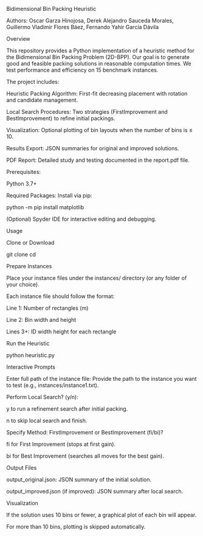 Bidimensional Bin Packing Heuristic

Authors: Oscar Garza Hinojosa, Derek Alejandro Sauceda Morales, Guillermo Vladimir Flores Báez, Fernando Yahir García Dávila

Overview

This repository provides a Python implementation of a heuristic method for the Bidimensional Bin Packing Problem (2D-BPP). Our goal is to generate good and feasible packing solutions in reasonable computation times. We test performance and efficiency on 15 benchmark instances.

The project includes:

  Heuristic Packing Algorithm: First-fit decreasing placement with rotation and candidate management.
  
  Local Search Procedures: Two strategies (FirstImprovement and BestImprovement) to refine initial packings.
  
  Visualization: Optional plotting of bin layouts when the number of bins is ≤ 10.
  
  Results Export: JSON summaries for original and improved solutions.
  
  PDF Report: Detailed study and testing documented in the report.pdf file.

Prerequisites:

  Python 3.7+
  
  Required Packages: Install via pip:
  
  python -m pip install matplotlib
  
  (Optional) Spyder IDE for interactive editing and debugging.

Usage

Clone or Download
  
  git clone <repository-url>
  cd <repository-folder>
  
Prepare Instances
  
  Place your instance files under the instances/ directory (or any folder of your choice).

Each instance file should follow the format:
  
  Line 1: Number of rectangles (m)
  
  Line 2: Bin width and height
  
  Lines 3+: ID width height for each rectangle
  
  Run the Heuristic
  
  python heuristic.py
  
Interactive Prompts
  
  Enter full path of the instance file:
  Provide the path to the instance you want to test (e.g., instances/instance1.txt).
  
  Perform Local Search? (y/n):
  
  y to run a refinement search after initial packing.
  
  n to skip local search and finish.
  
  Specify Method: FirstImprovement or BestImprovement (fi/bi)?
  
  fi for First Improvement (stops at first gain).
  
  bi for Best Improvement (searches all moves for the best gain).
  
Output Files
  
  output_original.json: JSON summary of the initial solution.
  
  output_improved.json (if improved): JSON summary after local search.
  
Visualization

  If the solution uses 10 bins or fewer, a graphical plot of each bin will appear.
  
  For more than 10 bins, plotting is skipped automatically.
